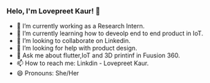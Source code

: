 ### Helo, I'm Lovepreet Kaur! 👋

- 🔭 I’m currently working as a Research Intern.
- 🌱 I’m currently learning how to deveolp end to end product in IoT.
- 👯 I’m looking to collaborate on Linkedin.
- 🤔 I’m looking for help with product design.
- 💬 Ask me about flutter,IoT and  3D printinf in Fuusion 360.
- 📫 How to reach me: Linkdin - Lovepreet Kaur.
- 😄 Pronouns: She/Her


